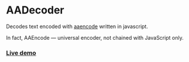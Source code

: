 # AADecoder

Decodes text encoded with [aaencode](http://utf-8.jp/public/aaencode.html) written in javascript.

In fact, AAEncode — universal encoder, not chained with JavaScript only.

### [Live demo](https://ahohnmyc.github.io/AADecode)